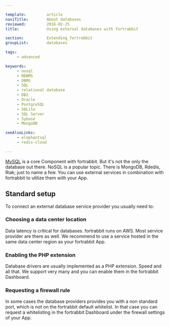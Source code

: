 ```yaml
---

template:         article
naviTitle:        About databases
reviewed:         2016-02-25
title:            Using external databases with fortrabbit

section:          Extending_fortrabbit
groupList:        databases

tags:
     - advanced

keywords:
     - nosql
     - RDBMS
     - DBMS
     - SQL
     - relational database
     - DB2
     - Oracle
     - PostgreSQL
     - SQLite
     - SQL Server
     - Sybase
     - MongoDB

seeAlsoLinks:
     - elephantsql
     - redis-cloud

---
```


[MySQL](/mysql) is a core Component with fortrabbit. But it's not the only the database out there. NoSQL is a popular topic. There is MongoDB, Rdedis, Riak; just to name a few. You can use external services in combination with fortrabbit to utilize them with your App.

## Standard setup

To connect an external database service provider you usually need to:

### Choosing a data center location

Data latency is critical for databases. fortrabbit runs on AWS. Most service provider are there as well. We recommend to use a service hosted in the same data center region as your fortrabbit App.

### Enabling the PHP extension

Database drivers are usually implemented as a PHP extension. Speed and all that. We support very many and you can enable them in the fortrabbit Dashboard.

### Requesting a firewall rule

In some cases the database providers provides you with a non standard port, which is not on the fortrabbit default whitelist. In that case you can request a whitelisting in the fortrabbit Dashboard under the firewall settings of your App.